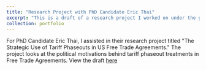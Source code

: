 ```yaml
---
title: "Research Project with PhD Candidate Eric Thai"
excerpt: "This is a draft of a research project I worked on under the guidance of PhD Candidate Eric Thai. The project looks at . View the draft [here](https://ethai98.github.io/files/pdf/research/Thai-JMP.pdf)"
collection: portfolio
---
```


For PhD Candidate Eric Thai, I assisted in their research project titled "The Strategic Use of Tariff Phaseouts in
US Free Trade Agreements." The project looks at the political motivations behind tariff phaseout treatments in Free Trade Agreements. View the draft [here](https://ethai98.github.io/files/pdf/research/Thai-JMP.pdf)
